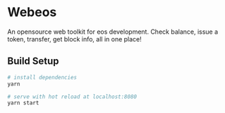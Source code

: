 # Webeos

An opensource web toolkit for eos development. Check balance, issue a token, transfer, get block info, all in one place!


## Build Setup

``` bash
# install dependencies
yarn

# serve with hot reload at localhost:8080
yarn start

```



